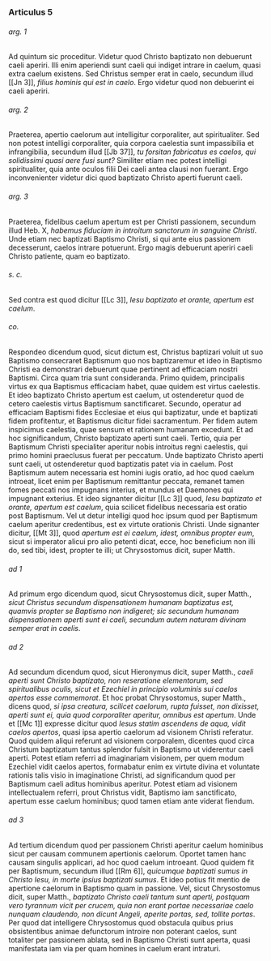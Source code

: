 ### Articulus 5

###### arg. 1
Ad quintum sic proceditur. Videtur quod Christo baptizato non debuerunt caeli aperiri. Illi enim aperiendi sunt caeli qui indiget intrare in caelum, quasi extra caelum existens. Sed Christus semper erat in caelo, secundum illud [[Jn 3]], *filius hominis qui est in caelo*. Ergo videtur quod non debuerint ei caeli aperiri.

###### arg. 2
Praeterea, apertio caelorum aut intelligitur corporaliter, aut spiritualiter. Sed non potest intelligi corporaliter, quia corpora caelestia sunt impassibilia et infrangibilia, secundum illud [[Jb 37]], *tu forsitan fabricatus es caelos, qui solidissimi quasi aere fusi sunt?* Similiter etiam nec potest intelligi spiritualiter, quia ante oculos filii Dei caeli antea clausi non fuerant. Ergo inconvenienter videtur dici quod baptizato Christo aperti fuerunt caeli.

###### arg. 3
Praeterea, fidelibus caelum apertum est per Christi passionem, secundum illud Heb. X, *habemus fiduciam in introitum sanctorum in sanguine Christi*. Unde etiam nec baptizati Baptismo Christi, si qui ante eius passionem decesserunt, caelos intrare potuerunt. Ergo magis debuerunt aperiri caeli Christo patiente, quam eo baptizato.

###### s. c.
Sed contra est quod dicitur [[Lc 3]], *Iesu baptizato et orante, apertum est caelum*.

###### co.
Respondeo dicendum quod, sicut dictum est, Christus baptizari voluit ut suo Baptismo consecraret Baptismum quo nos baptizaremur et ideo in Baptismo Christi ea demonstrari debuerunt quae pertinent ad efficaciam nostri Baptismi. Circa quam tria sunt consideranda. Primo quidem, principalis virtus ex qua Baptismus efficaciam habet, quae quidem est virtus caelestis. Et ideo baptizato Christo apertum est caelum, ut ostenderetur quod de cetero caelestis virtus Baptismum sanctificaret. Secundo, operatur ad efficaciam Baptismi fides Ecclesiae et eius qui baptizatur, unde et baptizati fidem profitentur, et Baptismus dicitur fidei sacramentum. Per fidem autem inspicimus caelestia, quae sensum et rationem humanam excedunt. Et ad hoc significandum, Christo baptizato aperti sunt caeli. Tertio, quia per Baptismum Christi specialiter aperitur nobis introitus regni caelestis, qui primo homini praeclusus fuerat per peccatum. Unde baptizato Christo aperti sunt caeli, ut ostenderetur quod baptizatis patet via in caelum. Post Baptismum autem necessaria est homini iugis oratio, ad hoc quod caelum introeat, licet enim per Baptismum remittantur peccata, remanet tamen fomes peccati nos impugnans interius, et mundus et Daemones qui impugnant exterius. Et ideo signanter dicitur [[Lc 3]] quod, *Iesu baptizato et orante, apertum est caelum*, quia scilicet fidelibus necessaria est oratio post Baptismum. Vel ut detur intelligi quod hoc ipsum quod per Baptismum caelum aperitur credentibus, est ex virtute orationis Christi. Unde signanter dicitur, [[Mt 3]], quod *apertum est ei caelum, idest, omnibus propter eum*, sicut si imperator alicui pro alio petenti dicat, ecce, hoc beneficium non illi do, sed tibi, idest, propter te illi; ut Chrysostomus dicit, super Matth.

###### ad 1
Ad primum ergo dicendum quod, sicut Chrysostomus dicit, super Matth., *sicut Christus secundum dispensationem humanam baptizatus est, quamvis propter se Baptismo non indigeret; sic secundum humanam dispensationem aperti sunt ei caeli, secundum autem naturam divinam semper erat in caelis*.

###### ad 2
Ad secundum dicendum quod, sicut Hieronymus dicit, super Matth., *caeli aperti sunt Christo baptizato, non reseratione elementorum, sed spiritualibus oculis, sicut et Ezechiel in principio voluminis sui caelos apertos esse commemorat*. Et hoc probat Chrysostomus, super Matth., dicens quod, *si ipsa creatura, scilicet caelorum, rupta fuisset, non dixisset, aperti sunt ei, quia quod corporaliter aperitur, omnibus est apertum*. Unde et [[Mc 1]] expresse dicitur quod *Iesus statim ascendens de aqua, vidit caelos apertos*, quasi ipsa apertio caelorum ad visionem Christi referatur. Quod quidem aliqui referunt ad visionem corporalem, dicentes quod circa Christum baptizatum tantus splendor fulsit in Baptismo ut viderentur caeli aperti. Potest etiam referri ad imaginariam visionem, per quem modum Ezechiel vidit caelos apertos, formabatur enim ex virtute divina et voluntate rationis talis visio in imaginatione Christi, ad significandum quod per Baptismum caeli aditus hominibus aperitur. Potest etiam ad visionem intellectualem referri, prout Christus vidit, Baptismo iam sanctificato, apertum esse caelum hominibus; quod tamen etiam ante viderat fiendum.

###### ad 3
Ad tertium dicendum quod per passionem Christi aperitur caelum hominibus sicut per causam communem apertionis caelorum. Oportet tamen hanc causam singulis applicari, ad hoc quod caelum introeant. Quod quidem fit per Baptismum, secundum illud [[Rm 6]], *quicumque baptizati sumus in Christo Iesu, in morte ipsius baptizati sumus*. Et ideo potius fit mentio de apertione caelorum in Baptismo quam in passione. Vel, sicut Chrysostomus dicit, super Matth., *baptizato Christo caeli tantum sunt aperti, postquam vero tyrannum vicit per crucem, quia non erant portae necessariae caelo nunquam claudendo, non dicunt Angeli, aperite portas, sed, tollite portas*. Per quod dat intelligere Chrysostomus quod obstacula quibus prius obsistentibus animae defunctorum introire non poterant caelos, sunt totaliter per passionem ablata, sed in Baptismo Christi sunt aperta, quasi manifestata iam via per quam homines in caelum erant intraturi.

